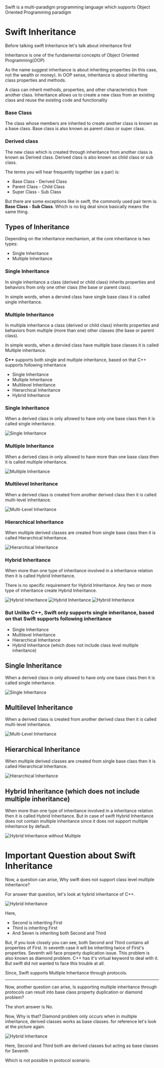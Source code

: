 Swift is a multi-paradigm programming language which supports Object Oriented Programming paradigm

# Swift Inheritance

Before talking swift Inheritance let's talk about inheritance first

Inheritance is one of the fundamental concepts of Object Oriented Programming(OOP)

As the name suggest inheritance is about inheriting properties (in this case, not the wealth or money).
In OOP sense, inheritance is about inheriting class properties and methods.

A class can inherit methods, properties, and other characteristics from another class. Inheritance allows us to create a new class from an existing class and reuse the existing code and functionality

### Base Class

The class whose members are inherited to create another class is known as a base class. Base class is also known as parent class or super class.

### Derived class

The new class which is created through inheritance from another class is known as Derived class. Derived class is also known as child class or sub class.

The terms you will hear frequently together (as a pair) is:

- Base Class - Derived Class
- Parent Class - Child Class
- Super Class - Sub Class

But there are some exceptions like in swift, the commonly used pair term is: **Base Class - Sub Class**. Which is no big deal since basically means the same thing.

## Types of Inheritance

Depending on the inheritance mechanism, at the core inheritance is two types:

- Single Inheritance
- Multiple Inheritance

### Single Inheritance

In single inheritance a class (derived or child class) inherits properties and behaviors from only one other class (the base or parent class).

In simple words, when a dervied class have single base class it is called single inheritance.

### Multiple Inheritance

In multiple inheritance a class (derived or child class) inherits properties and behaviors from multiple (more than one) other classes (the base or parent class).

In simple words, when a dervied class have multiple base classes it is called Multiple inheritance.

**C++** supports both single and multiple inheritance, based on that C++ supports following inheritance

- Single Inheritance
- Multiple Inheritance
- Multilevel Inheritance
- Hierarchical Inheritance
- Hybrid Inheritance

### Single Inheritance

When a derived class in only allowed to have only one base class then it is called single inheritance.

![Single Inheritance](SingleInheritance.png)

### Multiple Inheritance

When a derived class in only allowed to have more than one base class then it is called multiple inheritance.

![Multiple Inheritance](MultipleInheritance.png)

### Multilevel Inheritance

When a derived class is created from another derived class then it is called multi-level inheritance.

![Multi-Level Inheritance](MultiLevelInheritance.png)

### Hierarchical Inheritance

When multiple derived classes are created from single base class then it is called Hierarchical Inheritance.

![Hierarchical Inheritance](HierarchicalInheritance.png)

### Hybrid Inheritance

When more than one type of inheritance involved in a inheritance relation then it is called Hybrid Inheritance.

There is no specific requirement for Hybrid Inheritance. Any two or more type of inheritance create Hybrid Inheritance.

![Hybrid Inheritance](HybridInheritance.png)
![Hybrid Inheritance](HybridInheritance_2.png)
![Hybrid Inheritance](HybridInheritance_3.png)

### But Unlike C++, Swift only supports single inheritance, based on that Swift supports following inheritance

- Single Inheritance
- Multilevel Inheritance
- Hierarchical Inheritance
- Hybrid Inheritance (which does not include class level multiple inheritance)

## Single Inheritance

When a derived class in only allowed to have only one base class then it is called single inheritance.

![Single Inheritance](SingleInheritance.png)

## Multilevel Inheritance

When a derived class is created from another derived class then it is called multi-level inheritance.

![Multi-Level Inheritance](MultiLevelInheritance.png)

## Hierarchical Inheritance

When multiple derived classes are created from single base class then it is called Hierarchical Inheritance.

![Hierarchical Inheritance](HierarchicalInheritance.png)

## Hybrid Inheritance (which does not include multiple inheritance)

When more than one type of inheritance involved in a inheritance relation then it is called Hybrid Inheritance. But in case of swift Hybrid Inheritance does not contain multiple inheritance since it does not support multiple inheritance by default.

![Hybrid Inheritance without Multiple](Swift_HybridInheritance.png)

# Important Question about Swift Inheritance

Now, a question can arise, Why swift does not support class level multiple inheritance?

For answer that question, let's look at hybrid inheritance of C++.

![Hybrid Inheritance](HybridInheritance_3.png)

Here,

- Second is inheriting First
- Third is inheriting First
- And Seven is inheriting both Second and Third

But, if you look closely you can see, both Second and Third contains all properties of First. In seventh case it will be inheriting twice of First's properties. Seventh will face property duplication issue. This problem is also known as diamond problem. C++ has it's virtual keyword to deal with it. But swift did not wanted to face this trouble at all.

Since, Swift supports Multiple Inheritance through protocols.

---

Now, another question can arise, Is supporting multiple inheritance through protocols can result into base class property duplication or diamond problem?

The short answer is No.

Now, Why is that?
Diamond problem only occurs when in multiple inheritance, derived classes works as base classes. for reference let's look at the picture again.

![Hybrid Inheritance](HybridInheritance_3.png)

Here, Second and Third both are derived classes but acting as base classes for Seventh

Which is not possible in protocol scenario.
